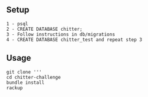 Setup
----
```
1 - psql
2 - CREATE DATABASE chitter;
3 - Follow instructions in db/migrations
4 - CREATE DATABASE chitter_test and repeat step 3
```

Usage
----
```
git clone '''
cd chitter-challenge
bundle install
rackup
```